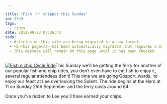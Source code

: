 ```yaml
---

title: "Fish 'n' chipper this Sunday"
id: 2749
tags:
  - rides
date: 2011-09-23 07:36:43
todo:
  - Articles on this site are being migrated to a new format.
  - <b>This page</b> has been automatically migrated, but requires a manual check-&amp;-tune to ensure the format and links all work as expected.
  - This message will remain on this page until it has been checked.
---
```


[![Fish n chip Cycle Ride](/assets/fish-and-chip-shop-sign-150x150.jpg)](http://www.pompeybug.co.uk/2011/06/bike-week-2011-fishy-friday-bike-ride/fish-and-chip-shop-sign/)This Sunday we'll be getting the ferry for another of our popular fish and chip rides, you don’t even have to eat fish to enjoy it, several regular attendees don’t! This time we are going Gosport_wards_ to enjoy our feast at Lee overlooking the Solent. The ride begins at the Hard at 11 on Sunday 25th September and the ferry costs around £4.

Once you've ridden to Lee you'll have earned your chips.